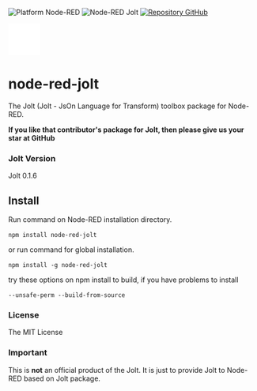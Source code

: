 ![Platform Node-RED](http://b.repl.ca/v1/Platform-Node--RED-red.png)
![Node-RED Jolt](http://b.repl.ca/v1/Node--RED-Jolt-blue.png)
[![Repository GitHub](http://b.repl.ca/v1/Repository-Github-orange.png)](https://github.com/luqholanda/node-red-jolt)

[![noderedjolt](icons/jolt.svg)](https://sollutie.com.br)

# node-red-jolt
The Jolt (Jolt - JsOn Language for Transform) toolbox package for Node-RED.

**If you like that contributor's package for Jolt, then please give us your star at GitHub**

### Jolt Version

Jolt 0.1.6

## Install

Run command on Node-RED installation directory.

	npm install node-red-jolt 

or run command for global installation.

	npm install -g node-red-jolt

try these options on npm install to build, if you have problems to install

    --unsafe-perm --build-from-source
   
### License

The MIT License

### Important

This is **not** an official product of the Jolt.
It is just to provide Jolt to Node-RED based on Jolt package.